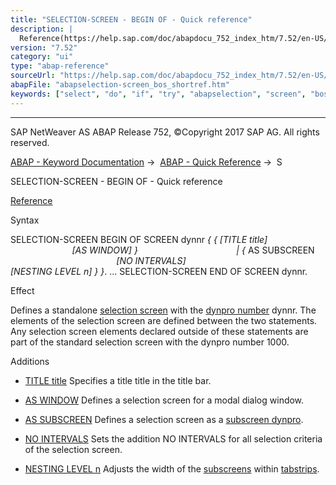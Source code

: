 ```yaml
---
title: "SELECTION-SCREEN - BEGIN OF - Quick reference"
description: |
  Reference(https://help.sap.com/doc/abapdocu_752_index_htm/7.52/en-US/abapselection-screen_definition.htm) Syntax SELECTION-SCREEN BEGIN OF SCREEN dynnr   TITLE title AS WINDOW    AS SUBSCREEN NO INTERVALS NESTING LEVEL n  . ... SELECTION-SCREEN
version: "7.52"
category: "ui"
type: "abap-reference"
sourceUrl: "https://help.sap.com/doc/abapdocu_752_index_htm/7.52/en-US/abapselection-screen_bos_shortref.htm"
abapFile: "abapselection-screen_bos_shortref.htm"
keywords: ["select", "do", "if", "try", "abapselection", "screen", "bos", "shortref"]
---
```


* * *

SAP NetWeaver AS ABAP Release 752, ©Copyright 2017 SAP AG. All rights reserved.

[ABAP - Keyword Documentation](https://help.sap.com/doc/abapdocu_752_index_htm/7.52/en-US/abenabap.htm) →  [ABAP - Quick Reference](https://help.sap.com/doc/abapdocu_752_index_htm/7.52/en-US/abenabap_shortref.htm) →  S

SELECTION-SCREEN - BEGIN OF - Quick reference

[Reference](https://help.sap.com/doc/abapdocu_752_index_htm/7.52/en-US/abapselection-screen_definition.htm)

Syntax

SELECTION-SCREEN BEGIN OF SCREEN dynnr *{* *{* *\[*TITLE title*\]*
                                           *\[*AS WINDOW*\]* *}*
                                       *|* *{* AS SUBSCREEN
                                           *\[*NO INTERVALS*\]*
                                           *\[*NESTING LEVEL n*\]* *}* *}*.
...
SELECTION-SCREEN END OF SCREEN dynnr.

Effect

Defines a standalone [selection screen](https://help.sap.com/doc/abapdocu_752_index_htm/7.52/en-US/abenselection_screen_glosry.htm "Glossary Entry") with the [dynpro number](https://help.sap.com/doc/abapdocu_752_index_htm/7.52/en-US/abendynpro_number_glosry.htm "Glossary Entry") dynnr. The elements of the selection screen are defined between the two statements. Any selection screen elements declared outside of these statements are part of the standard selection screen with the dynpro number 1000.

Additions

-   [TITLE title](https://help.sap.com/doc/abapdocu_752_index_htm/7.52/en-US/abapselection-screen_normal.htm)
    Specifies a title title in the title bar.
    
-   [AS WINDOW](https://help.sap.com/doc/abapdocu_752_index_htm/7.52/en-US/abapselection-screen_normal.htm)
    Defines a selection screen for a modal dialog window.
    
-   [AS SUBSCREEN](https://help.sap.com/doc/abapdocu_752_index_htm/7.52/en-US/abapselection-screen_subscreen.htm)
    Defines a selection screen as a [subscreen dynpro](https://help.sap.com/doc/abapdocu_752_index_htm/7.52/en-US/abensubscreen_dynpro_glosry.htm "Glossary Entry").
    
-   [NO INTERVALS](https://help.sap.com/doc/abapdocu_752_index_htm/7.52/en-US/abapselection-screen_subscreen.htm)
    Sets the addition NO INTERVALS for all selection criteria of the selection screen.
    
-   [NESTING LEVEL n](https://help.sap.com/doc/abapdocu_752_index_htm/7.52/en-US/abapselection-screen_subscreen.htm)
    Adjusts the width of the [subscreens](https://help.sap.com/doc/abapdocu_752_index_htm/7.52/en-US/abensubscreen_glosry.htm "Glossary Entry") within [tabstrips](https://help.sap.com/doc/abapdocu_752_index_htm/7.52/en-US/abentabstrip_control_glosry.htm "Glossary Entry").